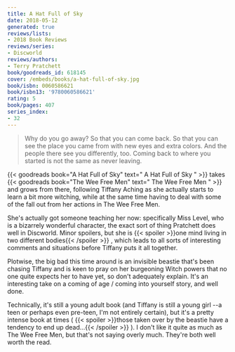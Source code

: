 ```yaml
---
title: A Hat Full of Sky
date: 2018-05-12
generated: true
reviews/lists:
- 2018 Book Reviews
reviews/series:
- Discworld
reviews/authors:
- Terry Pratchett
book/goodreads_id: 618145
cover: /embeds/books/a-hat-full-of-sky.jpg
book/isbn: 0060586621
book/isbn13: '9780060586621'
rating: 5
book/pages: 407
series_index:
- 32
---
```

> Why do you go away? So that you can come back. So that you can see the place you came from with new eyes and extra colors. And the people there see you differently, too. Coming back to where you started is not the same as never leaving.

{{< goodreads book="A Hat Full of Sky" text=" A Hat Full of Sky " >}} takes {{< goodreads book="The Wee Free Men" text=" The Wee Free Men " >}} and grows from there, following Tiffany Aching as she actually starts to learn a bit more witching, while at the same time having to deal with some of the fall out from her actions in The Wee Free Men.  

<!--more-->

She's actually got someone teaching her now: specifically Miss Level, who is a bizarrely wonderful character, the exact sort of thing Pratchett does well in Discworld. Minor spoilers, but she is  {{< spoiler >}}one mind living in two different bodies{{< /spoiler >}}  , which leads to all sorts of interesting comments and situations before Tiffany puts it all together.  

Plotwise, the big bad this time around is an invisible beastie that's been chasing Tiffany and is keen to pray on her burgeoning Witch powers that no one quite expects her to have yet, so don't adequately explain. It's an interesting take on a coming of age / coming into yourself story, and well done.  

Technically, it's still a young adult book (and Tiffany is still a young girl --a teen or perhaps even pre-teen, I'm not entirely certain), but it's a pretty intense book at times (  {{< spoiler >}}those taken over by the beastie have a tendency to end up dead...{{< /spoiler >}}  ). I don't like it quite as much as The Wee Free Men, but that's not saying overly much. They're both well worth the read.